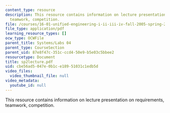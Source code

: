 ```yaml
---
content_type: resource
description: This resource contains information on lecture presentation on requirements,
  teamwork, competition.
file: /courses/16-01-unified-engineering-i-ii-iii-iv-fall-2005-spring-2006/cbe56ad5047e0b1ce18951031c1edb5d_sp2lecture.pdf
file_type: application/pdf
learning_resource_types: []
ocw_type: OCWFile
parent_title: Systems/Labs 04
parent_type: CourseSection
parent_uid: 87e8f47c-351c-ccd4-50e9-b5e03c5bbee2
resourcetype: Document
title: sp2lecture.pdf
uid: cbe56ad5-047e-0b1c-e189-51031c1edb5d
video_files:
  video_thumbnail_file: null
video_metadata:
  youtube_id: null
---
```

This resource contains information on lecture presentation on requirements, teamwork, competition.